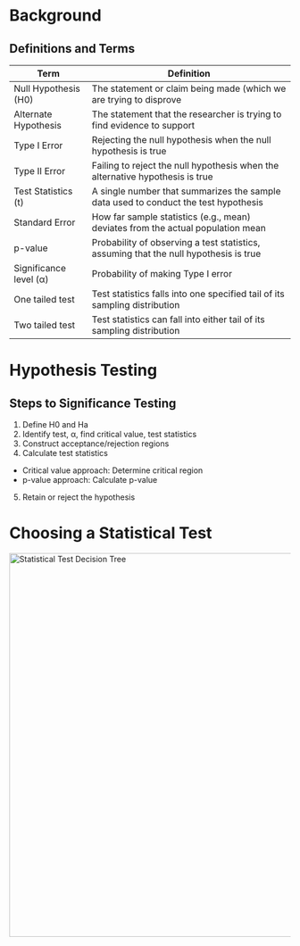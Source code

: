 # Background 
## Definitions and Terms

| Term                    | Definition                                                                                           |
|-------------------------|------------------------------------------------------------------------------------------------------|
| Null Hypothesis (H0)   | The statement or claim being made (which we are trying to disprove                      |
| Alternate Hypothesis   | The statement that the researcher is trying to find evidence to support                                |
| Type I Error           | Rejecting the null hypothesis when the null hypothesis is true                                           |
| Type II Error          | Failing to reject the null hypothesis when the alternative hypothesis is true                             |
| Test Statistics (t)    | A single number that summarizes the sample data used to conduct the test hypothesis                   |
| Standard Error         | How far sample statistics (e.g., mean) deviates from the actual population mean                        |
| p-value                | Probability of observing a test statistics, assuming that the null hypothesis is true                                                         |
| Significance level (α) | Probability of making Type I error                                                                    |
| One tailed test        | Test statistics falls into one specified tail of its sampling distribution                            |
| Two tailed test        | Test statistics can fall into either tail of its sampling distribution                                |


# Hypothesis Testing
## Steps to Significance Testing
1. Define H0 and Ha
2. Identify test, α, find critical value, test statistics
3. Construct acceptance/rejection regions
4. Calculate test statistics
* Critical value approach: Determine critical region
* p-value approach: Calculate p-value
5. Retain or reject the hypothesis


# Choosing a Statistical Test
<img width="688" alt="Statistical Test Decision Tree" src="https://github.com/StefaneeT/RA-Statistics-Course/assets/89051155/61d134a9-a5d3-441c-a343-2f5570bc0acb">
